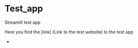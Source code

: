 # Test_app
 Streamlit test app

Here you find the [link] (Link to the test website) to the test app

 - [Link to the test website]: https://123456789testapp.streamlit.app/#test
